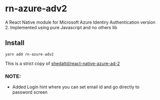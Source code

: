 # rn-azure-adv2
A React Native module for Microsoft Azure Identiry Authentication  version 2. Implemented using pure Javascript and no others lib

## Install

```
yarn add rn-azure-adv2
```

This is a strict copy of [shedaltd/react-native-azure-ad-2](https://github.com/shedaltd/react-native-azure-ad-2)


### NOTE:

- Added Login hint where you can set email id and go directly to password screen
